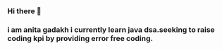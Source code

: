 ### Hi there 👋
### i am anita gadakh i currently learn java dsa.seeking to raise coding kpi by providing error free coding.

